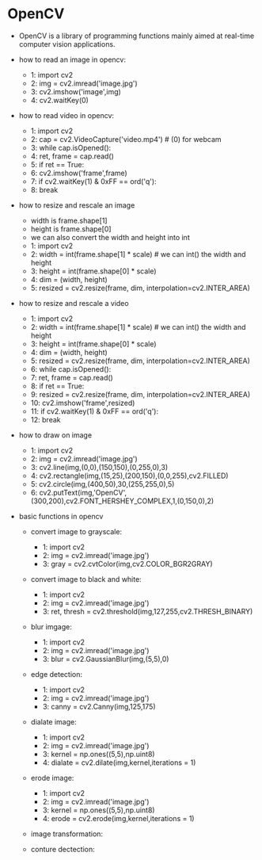 # OpenCV
- OpenCV is a library of programming functions mainly aimed at real-time computer vision applications.

- how to read an image in opencv:
    - 1: import cv2
    - 2: img = cv2.imread('image.jpg')
    - 3: cv2.imshow('image',img)
    - 4: cv2.waitKey(0)

- how to read video in opencv:
    - 1: import cv2
    - 2: cap = cv2.VideoCapture('video.mp4') # (0) for webcam
    - 3: while cap.isOpened(): 
    - 4: ret, frame = cap.read()
    - 5: if ret == True:
    - 6: cv2.imshow('frame',frame)
    - 7: if cv2.waitKey(1) & 0xFF == ord('q'):
    - 8: break

- how to resize and rescale an image
    - width is frame.shape[1]
    - height is frame.shape[0]
    - we can also convert the width and height into int
    - 1: import cv2
    - 2: width = int(frame.shape[1] * scale) # we can int() the width and height
    - 3: height = int(frame.shape[0] * scale)
    - 4: dim = (width, height)
    - 5: resized = cv2.resize(frame, dim, interpolation=cv2.INTER_AREA)

- how to resize and rescale a video
    - 1: import cv2
    - 2: width = int(frame.shape[1] * scale) # we can int() the width and height
    - 3: height = int(frame.shape[0] * scale)
    - 4: dim = (width, height)
    - 5: resized = cv2.resize(frame, dim, interpolation=cv2.INTER_AREA) 
    - 6: while cap.isOpened(): 
    - 7: ret, frame = cap.read()
    - 8: if ret == True:
    - 9: resized = cv2.resize(frame, dim, interpolation=cv2.INTER_AREA)
    - 10: cv2.imshow('frame',resized)
    - 11: if cv2.waitKey(1) & 0xFF == ord('q'):
    - 12: break

- how to draw on image
    - 1: import cv2
    - 2: img = cv2.imread('image.jpg')
    - 3: cv2.line(img,(0,0),(150,150),(0,255,0),3)
    - 4: cv2.rectangle(img,(15,25),(200,150),(0,0,255),cv2.FILLED)
    - 5: cv2.circle(img,(400,50),30,(255,255,0),5)
    - 6: cv2.putText(img,'OpenCV',(300,200),cv2.FONT_HERSHEY_COMPLEX,1,(0,150,0),2)

- basic functions in opencv
    - convert image to grayscale:
        - 1: import cv2
        - 2: img = cv2.imread('image.jpg')
        - 3: gray = cv2.cvtColor(img,cv2.COLOR_BGR2GRAY)

    - convert image to black and white:
        - 1: import cv2 
        - 2: img = cv2.imread('image.jpg')
        - 3: ret, thresh = cv2.threshold(img,127,255,cv2.THRESH_BINARY)
    
    - blur imgage:
        - 1: import cv2
        - 2: img = cv2.imread('image.jpg')
        - 3: blur = cv2.GaussianBlur(img,(5,5),0)
    
    - edge detection:
        - 1: import cv2
        - 2: img = cv2.imread('image.jpg')
        - 3: canny = cv2.Canny(img,125,175)

    - dialate image:
        - 1: import cv2
        - 2: img = cv2.imread('image.jpg')
        - 3: kernel = np.ones((5,5),np.uint8)
        - 4: dialate = cv2.dilate(img,kernel,iterations = 1)
    
    - erode image:
        - 1: import cv2
        - 2: img = cv2.imread('image.jpg')
        - 3: kernel = np.ones((5,5),np.uint8)
        - 4: erode = cv2.erode(img,kernel,iterations = 1)
    
    - image transformation:
    - conture dectection: